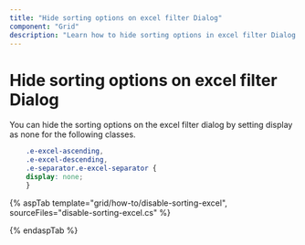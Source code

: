 ```yaml
---
title: "Hide sorting options on excel filter Dialog"
component: "Grid"
description: "Learn how to hide sorting options in excel filter Dialog."
---
```


# Hide sorting options on excel filter Dialog

You can hide the sorting options on the excel filter dialog by setting display as none for the following classes.

```css
    .e-excel-ascending,
    .e-excel-descending,
    .e-separator.e-excel-separator {
    display: none;
    }
```

{% aspTab template="grid/how-to/disable-sorting-excel", sourceFiles="disable-sorting-excel.cs" %}

{% endaspTab %}
